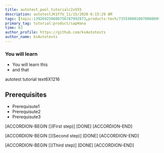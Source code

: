 ```yaml
---
title: autotest_pool_tutorialc2x555
description: autotestJK1Y7U_11/15/2020 6:15:29 AM
tags: [topic:139269250608756787992873,products:tech/73554900100700000996,tutorial:experience/advanced]
primary_tag: tutorial:product/sapHana
time: 63
author_profile: https://github.com/ksAutotests
author_name: ksAutotests
---
```

### You will learn
- You will learn this
- and that

autotest tutorial text6X1216

## Prerequisites
- Prerequisute1
- Prerequisute2
- Prerequisute3

[ACCORDION-BEGIN [](First step)]
[DONE]
[ACCORDION-END]

[ACCORDION-BEGIN [](Second step)]
[DONE]
[ACCORDION-END]

[ACCORDION-BEGIN [](Third step)]
[DONE]
[ACCORDION-END]

